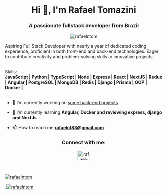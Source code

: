 <h1 align="center">Hi 👋, I'm Rafael Tomazini</h1>
<h3 align="center">A passionate fullstack developer from Brazil</h3>

<p align="center"> 
    <img src="https://komarev.com/ghpvc/?username=rafaelntom&label=Profile%20views&color=0e75b6&style=flat" alt="rafaelntom" /> 
</p>

Aspiring Full Stack Developer with nearly a year of dedicated coding experience, proficient in both front-end and back-end technologies.
Eager to contribute creativity and problem-solving skills to innovative projects.
<br />
<br />


Skills: 
<br/> 
**JavaScript | Python | TypeScript | Node | Express | React | NextJS | Redux | Angular | PostgreSQL | MongoDB | Redis | Django | Prisma | OOP | Docker |**
<br />
<br />

- 🔭 I’m currently working on [some back-end projects](https://github.com/rafaelntom/back-end-repos)

- 🌱 I’m currently learning **Angular, Docker and reviewing express, django and NextJs**

- 📫 How to reach me **rafaelnt83@gmail.com**

<h3 align="center">Connect with me:</h3>
<p align="center">
    <a href="https://linkedin.com/in/rafael-tomazini-297172155" target="blank"><img align="center" src="https://raw.githubusercontent.com/rahuldkjain/github-profile-readme-generator/master/src/images/icons/Social/linked-in-alt.svg" alt="rafael-tomazini-297172155" height="30" width="40" />
</p>
<br>





<p><img align="center" src="https://github-readme-stats.vercel.app/api/top-langs?username=rafaelntom&show_icons=true&locale=en&layout=compact" alt="rafaelntom" /></p>

<p>&nbsp;<img align="center" src="https://github-readme-stats.vercel.app/api?username=rafaelntom&show_icons=true&locale=en" alt="rafaelntom" /></p>
